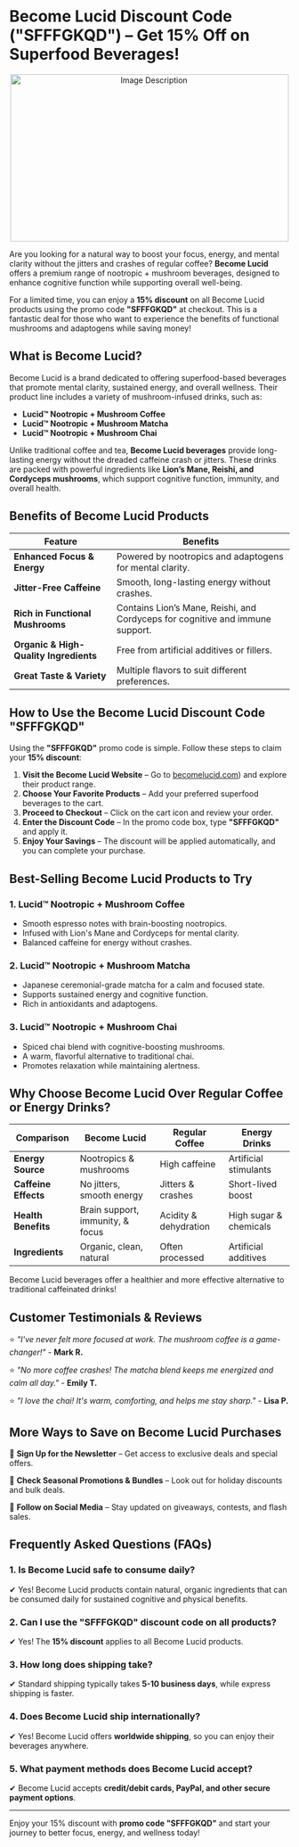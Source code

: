 # Become Lucid Discount Code ("SFFFGKQD") – Get 15% Off on Superfood Beverages!

<p align="center">
  <img src="https://res.cloudinary.com/dod2reyan/image/upload/v1740819648/become_lucid_discount_code_zhdiml.png" 
       alt="Image Description" 
       width="500" 
       height="300">
</p>

Are you looking for a natural way to boost your focus, energy, and mental clarity without the jitters and crashes of regular coffee? **Become Lucid** offers a premium range of nootropic + mushroom beverages, designed to enhance cognitive function while supporting overall well-being.

For a limited time, you can enjoy a **15% discount** on all Become Lucid products using the promo code **"SFFFGKQD"** at checkout. This is a fantastic deal for those who want to experience the benefits of functional mushrooms and adaptogens while saving money!

## What is Become Lucid?

Become Lucid is a brand dedicated to offering superfood-based beverages that promote mental clarity, sustained energy, and overall wellness. Their product line includes a variety of mushroom-infused drinks, such as:

- **Lucid™ Nootropic + Mushroom Coffee**
- **Lucid™ Nootropic + Mushroom Matcha**
- **Lucid™ Nootropic + Mushroom Chai**

Unlike traditional coffee and tea, **Become Lucid beverages** provide long-lasting energy without the dreaded caffeine crash or jitters. These drinks are packed with powerful ingredients like **Lion’s Mane, Reishi, and Cordyceps mushrooms**, which support cognitive function, immunity, and overall health.

## Benefits of Become Lucid Products

| Feature | Benefits |
|---------|----------|
| **Enhanced Focus & Energy** | Powered by nootropics and adaptogens for mental clarity. |
| **Jitter-Free Caffeine** | Smooth, long-lasting energy without crashes. |
| **Rich in Functional Mushrooms** | Contains Lion’s Mane, Reishi, and Cordyceps for cognitive and immune support. |
| **Organic & High-Quality Ingredients** | Free from artificial additives or fillers. |
| **Great Taste & Variety** | Multiple flavors to suit different preferences. |

## How to Use the Become Lucid Discount Code **"SFFFGKQD"**

Using the **"SFFFGKQD"** promo code is simple. Follow these steps to claim your **15% discount**:

1. **Visit the Become Lucid Website** – Go to [becomelucid.com](https://becomelucid.com/SFFFGKQD)) and explore their product range.
2. **Choose Your Favorite Products** – Add your preferred superfood beverages to the cart.
3. **Proceed to Checkout** – Click on the cart icon and review your order.
4. **Enter the Discount Code** – In the promo code box, type **"SFFFGKQD"** and apply it.
5. **Enjoy Your Savings** – The discount will be applied automatically, and you can complete your purchase.

## Best-Selling Become Lucid Products to Try

### 1. Lucid™ Nootropic + Mushroom Coffee
- Smooth espresso notes with brain-boosting nootropics.
- Infused with Lion's Mane and Cordyceps for mental clarity.
- Balanced caffeine for energy without crashes.

### 2. Lucid™ Nootropic + Mushroom Matcha
- Japanese ceremonial-grade matcha for a calm and focused state.
- Supports sustained energy and cognitive function.
- Rich in antioxidants and adaptogens.

### 3. Lucid™ Nootropic + Mushroom Chai
- Spiced chai blend with cognitive-boosting mushrooms.
- A warm, flavorful alternative to traditional chai.
- Promotes relaxation while maintaining alertness.

## Why Choose Become Lucid Over Regular Coffee or Energy Drinks?

| Comparison | **Become Lucid** | **Regular Coffee** | **Energy Drinks** |
|------------|------------------|--------------------|--------------------|
| **Energy Source** | Nootropics & mushrooms | High caffeine | Artificial stimulants |
| **Caffeine Effects** | No jitters, smooth energy | Jitters & crashes | Short-lived boost |
| **Health Benefits** | Brain support, immunity, & focus | Acidity & dehydration | High sugar & chemicals |
| **Ingredients** | Organic, clean, natural | Often processed | Artificial additives |

Become Lucid beverages offer a healthier and more effective alternative to traditional caffeinated drinks!

## Customer Testimonials & Reviews

⭐ *"I've never felt more focused at work. The mushroom coffee is a game-changer!"* - **Mark R.**

⭐ *"No more coffee crashes! The matcha blend keeps me energized and calm all day."* - **Emily T.**

⭐ *"I love the chai! It's warm, comforting, and helps me stay sharp."* - **Lisa P.**

## More Ways to Save on Become Lucid Purchases

💌 **Sign Up for the Newsletter** – Get access to exclusive deals and special offers.

🎁 **Check Seasonal Promotions & Bundles** – Look out for holiday discounts and bulk deals.

📲 **Follow on Social Media** – Stay updated on giveaways, contests, and flash sales.

## Frequently Asked Questions (FAQs)

### 1. Is Become Lucid safe to consume daily?
✔ Yes! Become Lucid products contain natural, organic ingredients that can be consumed daily for sustained cognitive and physical benefits.

### 2. Can I use the "SFFFGKQD" discount code on all products?
✔ Yes! The **15% discount** applies to all Become Lucid products.

### 3. How long does shipping take?
✔ Standard shipping typically takes **5-10 business days**, while express shipping is faster.

### 4. Does Become Lucid ship internationally?
✔ Yes! Become Lucid offers **worldwide shipping**, so you can enjoy their beverages anywhere.

### 5. What payment methods does Become Lucid accept?
✔ Become Lucid accepts **credit/debit cards, PayPal, and other secure payment options**.

---

Enjoy your 15% discount with **promo code "SFFFGKQD"** and start your journey to better focus, energy, and wellness today!
